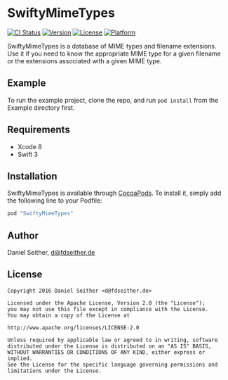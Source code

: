 # SwiftyMimeTypes

[![CI Status](http://img.shields.io/travis/tiwoc/SwiftyMimeTypes.svg?style=flat)](https://travis-ci.org/tiwoc/SwiftyMimeTypes)
[![Version](https://img.shields.io/cocoapods/v/SwiftyMimeTypes.svg?style=flat)](http://cocoapods.org/pods/SwiftyMimeTypes)
[![License](https://img.shields.io/cocoapods/l/SwiftyMimeTypes.svg?style=flat)](http://cocoapods.org/pods/SwiftyMimeTypes)
[![Platform](https://img.shields.io/cocoapods/p/SwiftyMimeTypes.svg?style=flat)](http://cocoapods.org/pods/SwiftyMimeTypes)

SwiftyMimeTypes is a database of MIME types and filename extensions.
Use it if you need to know the appropriate MIME type for a given filename
or the extensions associated with a given MIME type.

## Example

To run the example project, clone the repo, and run `pod install` from the Example directory first.

## Requirements

* Xcode 8
* Swift 3

## Installation

SwiftyMimeTypes is available through [CocoaPods](http://cocoapods.org). To install
it, simply add the following line to your Podfile:

```ruby
pod "SwiftyMimeTypes"
```

## Author

Daniel Seither, d@fdseither.de

## License

```
Copyright 2016 Daniel Seither <d@fdseither.de>

Licensed under the Apache License, Version 2.0 (the "License");
you may not use this file except in compliance with the License.
You may obtain a copy of the License at

http://www.apache.org/licenses/LICENSE-2.0

Unless required by applicable law or agreed to in writing, software
distributed under the License is distributed on an "AS IS" BASIS,
WITHOUT WARRANTIES OR CONDITIONS OF ANY KIND, either express or implied.
See the License for the specific language governing permissions and
limitations under the License.
```
